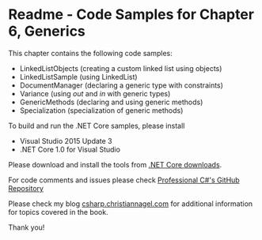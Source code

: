 # Readme - Code Samples for Chapter 6, Generics

This chapter contains the following code samples:

* LinkedListObjects (creating a custom linked list using objects)
* LinkedListSample (using LinkedList<T>)
* DocumentManager (declaring a generic type with constraints)
* Variance (using *out* and *in* with generic types)
* GenericMethods (declaring and using generic methods)
* Specialization (specialization of generic methods) 

To build and run the .NET Core samples, please install
* Visual Studio 2015 Update 3
* .NET Core 1.0 for Visual Studio

Please download and install the tools from [.NET Core downloads](https://www.microsoft.com/net/core#windows).
 
For code comments and issues please check [Professional C#'s GitHub Repository](https://github.com/ProfessionalCSharp/ProfessionalCSharp6)

Please check my blog [csharp.christiannagel.com](https://csharp.christiannagel.com "csharp.christiannagel.com") for additional information for topics covered in the book.

Thank you!
